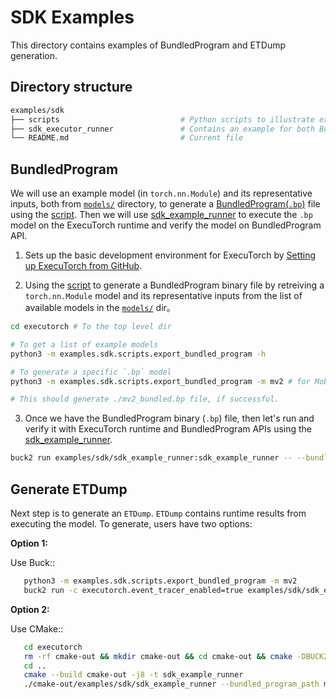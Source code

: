 # SDK Examples
This directory contains examples of BundledProgram and ETDump generation.

## Directory structure
```bash
examples/sdk
├── scripts                           # Python scripts to illustrate export workflow of bundled program.
├── sdk_executor_runner               # Contains an example for both BundledProgram to verify ExecuTorch model, and generate ETDump for runtime results.
└── README.md                         # Current file
```

## BundledProgram

We will use an example model (in `torch.nn.Module`) and its representative inputs, both from [`models/`](../models) directory, to generate a [BundledProgram(`.bp`)](../../docs/source/sdk-bundled-io.md) file using the [script](scripts/export_bundled_program.py). Then we will use [sdk_example_runner](sdk_example_runner/sdk_example_runner.cpp) to execute the `.bp` model on the ExecuTorch runtime and verify the model on BundledProgram API.


1. Sets up the basic development environment for ExecuTorch by [Setting up ExecuTorch from GitHub](../../docs/source/getting-started-setup.md).

2. Using the [script](scripts/export_bundled_program.py) to generate a BundledProgram binary file by retreiving a `torch.nn.Module` model and its representative inputs from the list of available models in the [`models/`](../models) dir。

```bash
cd executorch # To the top level dir

# To get a list of example models
python3 -m examples.sdk.scripts.export_bundled_program -h

# To generate a specific `.bp` model
python3 -m examples.sdk.scripts.export_bundled_program -m mv2 # for MobileNetv2

# This should generate ./mv2_bundled.bp file, if successful.
```

3. Once we have the BundledProgram binary (`.bp`) file, then let's run and verify it with ExecuTorch runtime and BundledProgram APIs using the [sdk_example_runner](sdk_example_runner/sdk_example_runner.cpp).

```bash
buck2 run examples/sdk/sdk_example_runner:sdk_example_runner -- --bundled_program_path mv2_bundled.bp --output_verification
```


## Generate ETDump

Next step is to generate an ``ETDump``. ``ETDump`` contains runtime results
from executing the model. To generate, users have two options:

**Option 1:**

Use Buck::
```bash
   python3 -m examples.sdk.scripts.export_bundled_program -m mv2
   buck2 run -c executorch.event_tracer_enabled=true examples/sdk/sdk_example_runner:sdk_example_runner -- --bundled_program_path mv2_bundled.bp
```
 **Option 2:**

 Use CMake::
```bash
   cd executorch
   rm -rf cmake-out && mkdir cmake-out && cd cmake-out && cmake -DBUCK2=buck2 -DEXECUTORCH_BUILD_SDK=1 -DEXECUTORCH_BUILD_EXTENSION_DATA_LOADER=1 ..
   cd ..
   cmake --build cmake-out -j8 -t sdk_example_runner
   ./cmake-out/examples/sdk/sdk_example_runner --bundled_program_path mv2_bundled.bp
   ```
